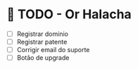 # 📌 TODO - Or Halacha

- [ ] Registrar dominio
- [ ] Registrar patente
- [ ] Corrigir email do suporte
- [ ] Botão de upgrade